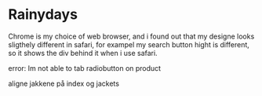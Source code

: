 # Rainydays

Chrome is my choice of web browser, and i found out that my designe looks sligthely different in safari, for exampel my search button hight is different, so it shows the div behind it when i use safari. 


error: Im not able to tab radiobutton on product





aligne jakkene på index og jackets 



